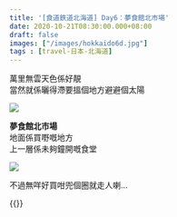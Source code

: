 ```yaml
---
title: '[食道鉄道北海道] Day6：夢食館北市場'
date: 2020-10-21T08:30:00.000+08:00
draft: false
images: ["/images/hokkaido6d.jpg"]
tags : [travel-日本-北海道]
---
```


萬里無雲天色係好靚  
當然就係曬得滯要搵個地方避避個太陽

![](/images/hokkaido6d.jpg)

**夢食館北市場**  
地面係買嘢嘅地方  
上一層係未夠鐘開嘅食堂  

![](/images/hokkaido6d1.jpg)

不過無咩好買咁兜個圈就走人喇...  
  
  
{{<hokkaido>}}
